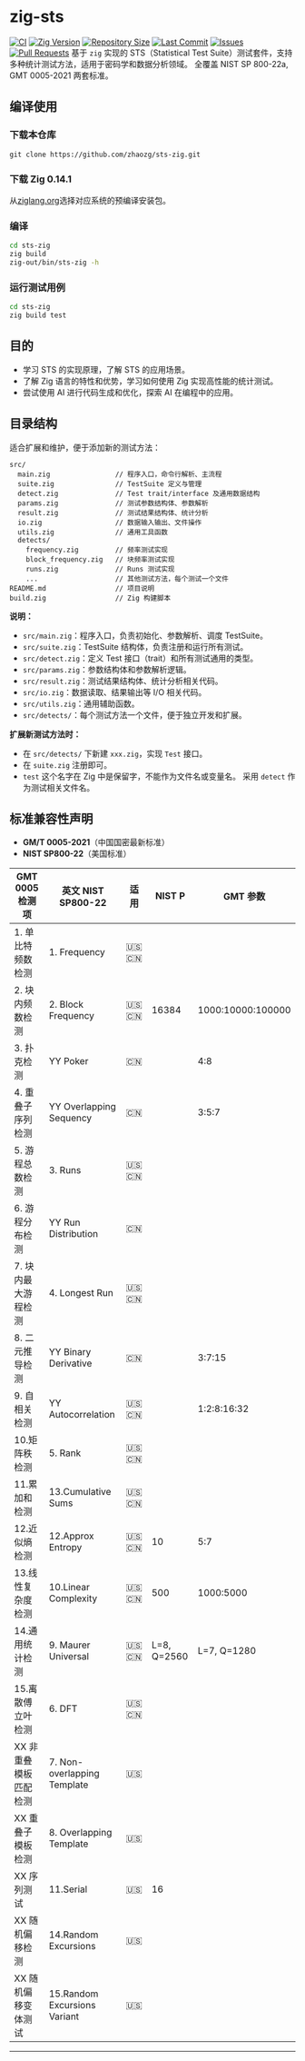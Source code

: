 # zig-sts

[![CI](https://github.com/zhaozg/sts-zig/workflows/CI/badge.svg)](https://github.com/zhaozg/sts-zig/actions)
[![Zig Version](https://img.shields.io/badge/zig-0.14.1+-blue.svg)](https://ziglang.org/download/)
[![Repository Size](https://img.shields.io/github/repo-size/zhaozg/sts-zig)](https://github.com/zhaozg/sts-zig)
[![Last Commit](https://img.shields.io/github/last-commit/zhaozg/sts-zig)](https://github.com/zhaozg/sts-zig/commits/main)
[![Issues](https://img.shields.io/github/issues/zhaozg/sts-zig)](https://github.com/zhaozg/sts-zig/issues)
[![Pull Requests](https://img.shields.io/github/issues-pr/zhaozg/sts-zig)](https://github.com/zhaozg/sts-zig/pulls)
基于 `zig` 实现的 STS（Statistical Test Suite）测试套件，支持多种统计测试方法，适用于密码学和数据分析领域。
全覆盖 NIST SP 800-22a, GMT 0005-2021 两套标准。

## 编译使用

### 下载本仓库

`git clone https://github.com/zhaozg/sts-zig.git`

### 下载 Zig 0.14.1

从[ziglang.org](https://ziglang.org/download)选择对应系统的预编译安装包。

### 编译

```sh
cd sts-zig
zig build
zig-out/bin/sts-zig -h
```

### 运行测试用例

```sh
cd sts-zig
zig build test
```

## 目的

- 学习 STS 的实现原理，了解 STS 的应用场景。
- 了解 Zig 语言的特性和优势，学习如何使用 Zig 实现高性能的统计测试。
- 尝试使用 AI 进行代码生成和优化，探索 AI 在编程中的应用。

## 目录结构

适合扩展和维护，便于添加新的测试方法：


```
src/
  main.zig                // 程序入口，命令行解析、主流程
  suite.zig               // TestSuite 定义与管理
  detect.zig              // Test trait/interface 及通用数据结构
  params.zig              // 测试参数结构体、参数解析
  result.zig              // 测试结果结构体、统计分析
  io.zig                  // 数据输入输出、文件操作
  utils.zig               // 通用工具函数
  detects/
    frequency.zig         // 频率测试实现
    block_frequency.zig   // 块频率测试实现
    runs.zig              // Runs 测试实现
    ...                   // 其他测试方法，每个测试一个文件
README.md                 // 项目说明
build.zig                 // Zig 构建脚本
```

**说明：**

- `src/main.zig`：程序入口，负责初始化、参数解析、调度 TestSuite。
- `src/suite.zig`：TestSuite 结构体，负责注册和运行所有测试。
- `src/detect.zig`：定义 Test 接口（trait）和所有测试通用的类型。
- `src/params.zig`：参数结构体和参数解析逻辑。
- `src/result.zig`：测试结果结构体、统计分析相关代码。
- `src/io.zig`：数据读取、结果输出等 I/O 相关代码。
- `src/utils.zig`：通用辅助函数。
- `src/detects/`：每个测试方法一个文件，便于独立开发和扩展。

**扩展新测试方法时：**

- 在 `src/detects/` 下新建 `xxx.zig`，实现 `Test` 接口。
- 在 `suite.zig` 注册即可。
- `test` 这个名字在 Zig 中是保留字，不能作为文件名或变量名。 采用 `detect` 作为测试相关文件名。


## **标准兼容性声明**

- **GM/T 0005-2021**（中国国密最新标准）
- **NIST SP800-22**（美国标准）


| GMT 0005 检测项       | 英文 NIST SP800-22           | 适用 | NIST P      | GMT 参数          |
| -------------------   | ---                          | ---- | --          | ----------------- |
| 1. 单比特频数检测     | 1. Frequency                 | 🇺🇸🇨🇳 |             |                   |
| 2. 块内频数检测       | 2. Block Frequency           | 🇺🇸🇨🇳 | 16384       | 1000:10000:100000 |
| 3. 扑克检测           | YY Poker                     | 🇨🇳   |             | 4:8               |
| 4. 重叠子序列检测     | YY Overlapping Sequency      | 🇨🇳   |             | 3:5:7             |
| 5. 游程总数检测       | 3. Runs                      | 🇺🇸🇨🇳 |             |                   |
| 6. 游程分布检测       | YY Run Distribution          | 🇨🇳   |             |                   |
| 7. 块内最大游程检测   | 4. Longest Run               | 🇺🇸🇨🇳 |             |                   |
| 8. 二元推导检测       | YY Binary Derivative         | 🇨🇳   |             | 3:7:15            |
| 9. 自相关检测         | YY Autocorrelation           | 🇺🇸🇨🇳 |             | 1:2:8:16:32       |
| 10.矩阵秩检测         | 5. Rank                      | 🇺🇸🇨🇳 |             |                   |
| 11.累加和检测         | 13.Cumulative Sums           | 🇺🇸🇨🇳 |             |                   |
| 12.近似熵检测         | 12.Approx Entropy            | 🇺🇸🇨🇳 | 10          | 5:7               |
| 13.线性复杂度检测     | 10.Linear Complexity         | 🇺🇸🇨🇳 | 500         | 1000:5000         |
| 14.通用统计检测       | 9. Maurer Universal          | 🇺🇸🇨🇳 | L=8, Q=2560 | L=7, Q=1280       |
| 15.离散傅立叶检测     | 6. DFT                       | 🇺🇸🇨🇳 |             |                   |
| XX 非重叠模板匹配检测 | 7. Non-overlapping Template  | 🇺🇸   |             |                   |
| XX 重叠子模板检测     | 8. Overlapping Template      | 🇺🇸   |             |                   |
| XX 序列测试           | 11.Serial                    | 🇺🇸   | 16          |                   |
| XX 随机偏移检测       | 14.Random Excursions         | 🇺🇸   |             |                   |
| XX 随机偏移变体测试   | 15.Random Excursions Variant | 🇺🇸   |             |                   |

---

